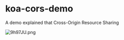 koa-cors-demo
============

A demo explained that Cross-Origin Resource Sharing

![9h97JU.png](https://s1.ax1x.com/2018/03/13/9h97JU.png)